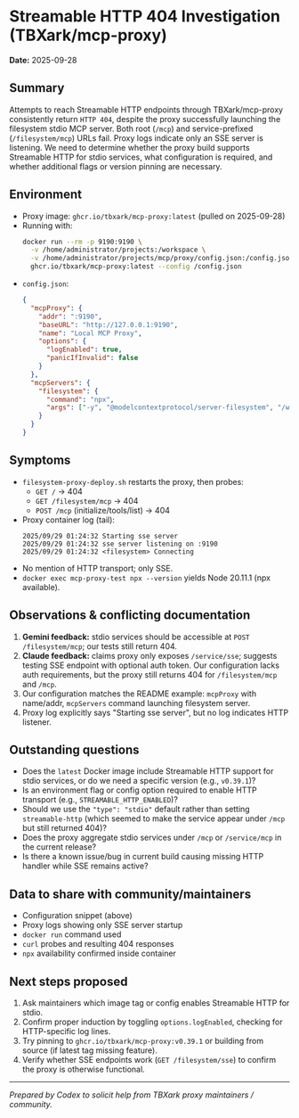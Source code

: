 # Streamable HTTP 404 Investigation (TBXark/mcp-proxy)

**Date:** 2025-09-28

## Summary
Attempts to reach Streamable HTTP endpoints through TBXark/mcp-proxy consistently return `HTTP 404`, despite the proxy successfully launching the filesystem stdio MCP server. Both root (`/mcp`) and service-prefixed (`/filesystem/mcp`) URLs fail. Proxy logs indicate only an SSE server is listening. We need to determine whether the proxy build supports Streamable HTTP for stdio services, what configuration is required, and whether additional flags or version pinning are necessary.

## Environment
- Proxy image: `ghcr.io/tbxark/mcp-proxy:latest` (pulled on 2025-09-28)
- Running with:
  ```bash
  docker run --rm -p 9190:9190 \
    -v /home/administrator/projects:/workspace \
    -v /home/administrator/projects/mcp/proxy/config.json:/config.json \
    ghcr.io/tbxark/mcp-proxy:latest --config /config.json
  ```
- `config.json`:
  ```json
  {
    "mcpProxy": {
      "addr": ":9190",
      "baseURL": "http://127.0.0.1:9190",
      "name": "Local MCP Proxy",
      "options": {
        "logEnabled": true,
        "panicIfInvalid": false
      }
    },
    "mcpServers": {
      "filesystem": {
        "command": "npx",
        "args": ["-y", "@modelcontextprotocol/server-filesystem", "/workspace"]
      }
    }
  }
  ```

## Symptoms
- `filesystem-proxy-deploy.sh` restarts the proxy, then probes:
  - `GET /` → 404
  - `GET /filesystem/mcp` → 404
  - `POST /mcp` (initialize/tools/list) → 404
- Proxy container log (tail):
  ```
  2025/09/29 01:24:32 Starting sse server
  2025/09/29 01:24:32 sse server listening on :9190
  2025/09/29 01:24:32 <filesystem> Connecting
  ```
- No mention of HTTP transport; only SSE.
- `docker exec mcp-proxy-test npx --version` yields Node 20.11.1 (npx available).

## Observations & conflicting documentation
1. **Gemini feedback:** stdio services should be accessible at `POST /filesystem/mcp`; our tests still return 404.
2. **Claude feedback:** claims proxy only exposes `/service/sse`; suggests testing SSE endpoint with optional auth token. Our configuration lacks auth requirements, but the proxy still returns 404 for `/filesystem/mcp` and `/mcp`.
3. Our configuration matches the README example: `mcpProxy` with name/addr, `mcpServers` command launching filesystem server.
4. Proxy log explicitly says "Starting sse server", but no log indicates HTTP listener.

## Outstanding questions
- Does the `latest` Docker image include Streamable HTTP support for stdio services, or do we need a specific version (e.g., `v0.39.1`)?
- Is an environment flag or config option required to enable HTTP transport (e.g., `STREAMABLE_HTTP_ENABLED`)?
- Should we use the `"type": "stdio"` default rather than setting `streamable-http` (which seemed to make the service appear under `/mcp` but still returned 404)?
- Does the proxy aggregate stdio services under `/mcp` or `/service/mcp` in the current release?
- Is there a known issue/bug in current build causing missing HTTP handler while SSE remains active?

## Data to share with community/maintainers
- Configuration snippet (above)
- Proxy logs showing only SSE server startup
- `docker run` command used
- `curl` probes and resulting 404 responses
- `npx` availability confirmed inside container

## Next steps proposed
1. Ask maintainers which image tag or config enables Streamable HTTP for stdio.
2. Confirm proper induction by toggling `options.logEnabled`, checking for HTTP-specific log lines.
3. Try pinning to `ghcr.io/tbxark/mcp-proxy:v0.39.1` or building from source (if latest tag missing feature).
4. Verify whether SSE endpoints work (`GET /filesystem/sse`) to confirm the proxy is otherwise functional.

---
*Prepared by Codex to solicit help from TBXark proxy maintainers / community.*